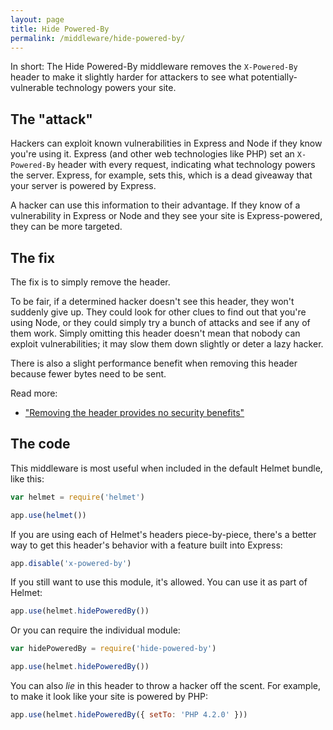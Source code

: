 ```yaml
---
layout: page
title: Hide Powered-By
permalink: /middleware/hide-powered-by/
---
```

In short: The Hide Powered-By middleware removes the `X-Powered-By` header to make it slightly harder for attackers to see what potentially-vulnerable technology powers your site.

The "attack"
------------

Hackers can exploit known vulnerabilities in Express and Node if they know you're using it. Express (and other web technologies like PHP) set an `X-Powered-By` header with every request, indicating what technology powers the server. Express, for example, sets this, which is a dead giveaway that your server is powered by Express.

A hacker can use this information to their advantage. If they know of a vulnerability in Express or Node and they see your site is Express-powered, they can be more targeted.

The fix
-------

The fix is to simply remove the header.

To be fair, if a determined hacker doesn't see this header, they won't suddenly give up. They could look for other clues to find out that you're using Node, or they could simply try a bunch of attacks and see if any of them work. Simply omitting this header doesn't mean that nobody can exploit vulnerabilities; it may slow them down slightly or deter a lazy hacker.

There is also a slight performance benefit when removing this header because fewer bytes need to be sent.

Read more:

- ["Removing the header provides no security benefits"](https://github.com/expressjs/express/pull/2813#issuecomment-159270428)

The code
--------

This middleware is most useful when included in the default Helmet bundle, like this:

```javascript
var helmet = require('helmet')

app.use(helmet())
```

If you are using each of Helmet's headers piece-by-piece, there's a better way to get this header's behavior with a feature built into Express:

```javascript
app.disable('x-powered-by')
```

If you still want to use this module, it's allowed. You can use it as part of Helmet:

```javascript
app.use(helmet.hidePoweredBy())
```

Or you can require the individual module:

```javascript
var hidePoweredBy = require('hide-powered-by')

app.use(helmet.hidePoweredBy())
```

You can also *lie* in this header to throw a hacker off the scent. For example, to make it look like your site is powered by PHP:

```javascript
app.use(helmet.hidePoweredBy({ setTo: 'PHP 4.2.0' }))
```

